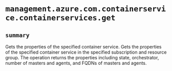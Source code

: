 # `management.azure.com.containerservice.containerservices.get`

## `summary`
Gets the properties of the specified container service. Gets the properties of the specified container service in the specified subscription and resource group. The operation returns the properties including state, orchestrator, number of masters and agents, and FQDNs of masters and agents. 


